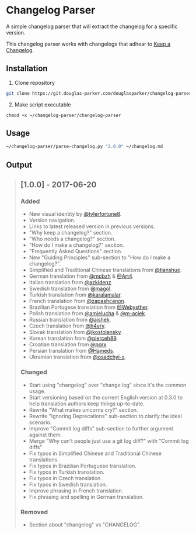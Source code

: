# Changelog Parser

A simple changelog parser that will extract the changelog for a specific version.

This changelog parser works with changelogs that adhear to [Keep a Changelog](https://keepachangelog.com/en/1.0.0/).

## Installation

1) Clone repository

```sh
git clone https://git.douglas-parker.com/douglasparker/changelog-parser.git
```

2) Make script executable
```
chmod +x ~/changelog-parser/changelog-parser
```

## Usage

```sh
~/changelog-parser/parse-changelog.py "2.0.0" ~/changelog.md
```

## Output

> ## [1.0.0] - 2017-06-20
> ### Added
> - New visual identity by [@tylerfortune8](https://github.com/tylerfortune8).
> - Version navigation.
> - Links to latest released version in previous versions.
> - "Why keep a changelog?" section.
> - "Who needs a changelog?" section.
> - "How do I make a changelog?" section.
> - "Frequently Asked Questions" section.
> - New "Guiding Principles" sub-section to "How do I make a changelog?".
> - Simplified and Traditional Chinese translations from [@tianshuo](https://github.com/tianshuo).
> - German translation from [@mpbzh](https://github.com/mpbzh) & [@Art4](https://github.com/Art4).
> - Italian translation from [@azkidenz](https://github.com/azkidenz).
> - Swedish translation from [@magol](https://github.com/magol).
> - Turkish translation from [@karalamalar](https://github.com/karalamalar).
> - French translation from [@zapashcanon](https://github.com/zapashcanon).
> - Brazilian Portugese translation from [@Webysther](https://github.com/Webysther).
> - Polish translation from [@amielucha](https://github.com/amielucha) & [@m-aciek](https://github.com/m-aciek).
> - Russian translation from [@aishek](https://github.com/aishek).
> - Czech translation from [@h4vry](https://github.com/h4vry).
> - Slovak translation from [@jkostolansky](https://github.com/jkostolansky).
> - Korean translation from [@pierceh89](https://github.com/pierceh89).
> - Croatian translation from [@porx](https://github.com/porx).
> - Persian translation from [@Hameds](https://github.com/Hameds).
> - Ukrainian translation from [@osadchyi-s](https://github.com/osadchyi-s).
> 
> ### Changed
> - Start using "changelog" over "change log" since it's the common usage.
> - Start versioning based on the current English version at 0.3.0 to help
> translation authors keep things up-to-date.
> - Rewrite "What makes unicorns cry?" section.
> - Rewrite "Ignoring Deprecations" sub-section to clarify the ideal
>   scenario.
> - Improve "Commit log diffs" sub-section to further argument against
>   them.
> - Merge "Why can’t people just use a git log diff?" with "Commit log
>   diffs"
> - Fix typos in Simplified Chinese and Traditional Chinese translations.
> - Fix typos in Brazilian Portuguese translation.
> - Fix typos in Turkish translation.
> - Fix typos in Czech translation.
> - Fix typos in Swedish translation.
> - Improve phrasing in French translation.
> - Fix phrasing and spelling in German translation.
> 
> ### Removed
> - Section about "changelog" vs "CHANGELOG".
